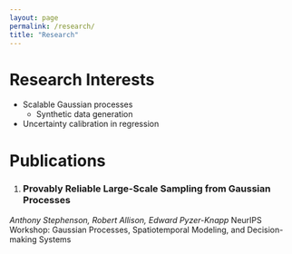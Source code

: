 ```yaml
---
layout: page
permalink: /research/
title: "Research"
---
```


# Research Interests

* Scalable Gaussian processes
  - Synthetic data generation
* Uncertainty calibration in regression

# Publications

1. ### Provably Reliable Large-Scale Sampling from Gaussian Processes
_Anthony Stephenson, Robert Allison, Edward Pyzer-Knapp_
NeurIPS Workshop: Gaussian Processes, Spatiotemporal Modeling, and Decision-making Systems

 
